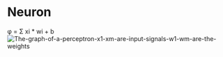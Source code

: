 # Neuron
φ = Σ xi * wi + b
![The-graph-of-a-perceptron-x1-xm-are-input-signals-w1-wm-are-the-weights](https://github.com/user-attachments/assets/43c1ad73-c857-44b6-b122-231ee367c6af)
